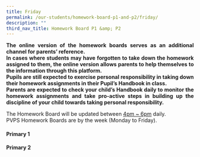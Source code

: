 ```yaml
---
title: Friday
permalink: /our-students/homework-board-p1-and-p2/friday/
description: ""
third_nav_title: Homework Board P1 &amp; P2
---
```

<p align="justify"><b>The online version of the homework boards serves as an additional channel for parents’ reference.<br>
In cases where students may have forgotten to take down the homework assigned to them, the online version allows parents to help themselves to the information through this platform.<br>
Pupils are still expected to exercise personal responsibility in taking down their homework assignments in their Pupil’s Handbook in class.<br>
Parents are expected to check your child’s Handbook daily to monitor the homework assignments and take pro-active steps in building up the discipline of your child towards taking personal responsibility.</b></p>
The Homework Board will be updated between&nbsp;<u>4pm ~ 6pm</u> daily. <br>
PVPS Homework Boards are by the week (Monday to Friday).

#### Primary 1


#### Primary 2